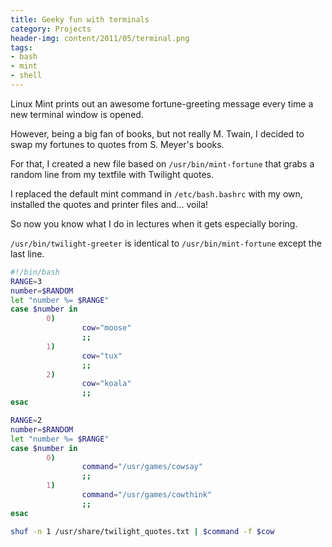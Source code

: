 ```yaml
---
title: Geeky fun with terminals
category: Projects
header-img: content/2011/05/terminal.png
tags:
- bash
- mint
- shell
---
```


Linux Mint prints out an awesome fortune-greeting message every time a new terminal window is opened.

However, being a big fan of books, but not really M. Twain, I decided to swap my fortunes to quotes from S. Meyer&#039;s books.

For that, I created a new file based on `/usr/bin/mint-fortune` that grabs a random line from my textfile with Twilight quotes.

I replaced the default mint command in `/etc/bash.bashrc` with my own, installed the quotes and printer files and... voila!

So now you know what I do in lectures when it gets especially boring.

`/usr/bin/twilight-greeter` is identical to `/usr/bin/mint-fortune` except the last line.

```bash
#!/bin/bash
RANGE=3
number=$RANDOM
let "number %= $RANGE"
case $number in
        0)
                cow="moose"
                ;;
        1)
                cow="tux"
                ;;
        2)
                cow="koala"
                ;;
esac

RANGE=2
number=$RANDOM
let "number %= $RANGE"
case $number in
        0)
                command="/usr/games/cowsay"
                ;;
        1)
                command="/usr/games/cowthink"
                ;;
esac

shuf -n 1 /usr/share/twilight_quotes.txt | $command -f $cow
```